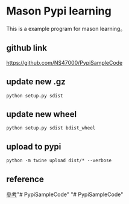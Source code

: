 # Mason Pypi learning

This is a example program for mason learning。
## github link

https://github.com/NS47000/PypiSampleCode
## update new .gz

```
python setup.py sdist
```
## update new wheel

```
python setup.py sdist bdist_wheel 
```

## upload to pypi

```
python -m twine upload dist/* --verbose
```
## reference
[參考](https://medium.com/%E8%B3%87%E5%B7%A5%E7%AD%86%E8%A8%98/%E6%89%93%E5%8C%85python-module-%E5%88%B0pypi-%E4%B8%8A-aef1f73e1774)"# PypiSampleCode" 
"# PypiSampleCode" 

